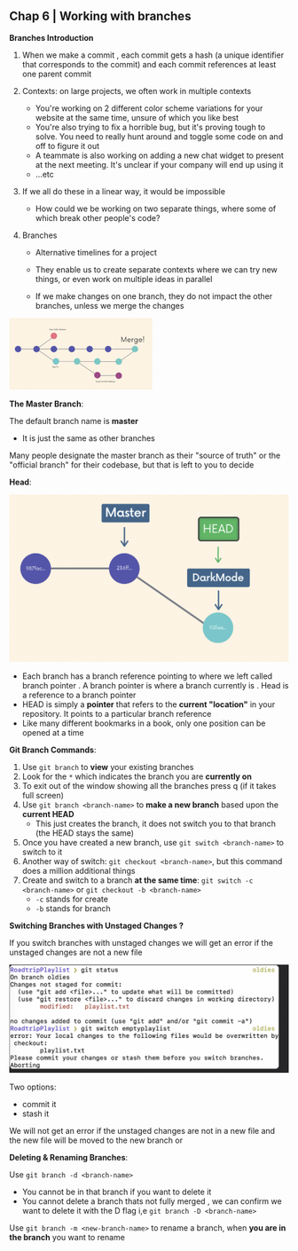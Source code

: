 ## Chap 6 | Working with branches 

**Branches Introduction**

1. When we make a commit , each commit gets a hash (a unique identifier that corresponds to the commit) and each commit references at least one parent commit
2. Contexts: on large projects, we often work in multiple contexts
   - You're working on 2 different color scheme variations for your website at the same time, unsure of which you like best
   - You're also trying to fix a horrible bug, but it's proving tough to solve. You need to really hunt around and toggle some code on and off to figure it out
   - A teammate is also working on adding a new chat widget to present at the next meeting. It's unclear if your company will end up using it
   - …etc
3. If we all do these in a linear way, it would be impossible
   - How could we be working on two separate things, where some of which break other people's code?

4. Branches

   - Alternative timelines for a project

   - They enable us to create separate contexts where we can try new things, or even work on multiple ideas in parallel

   - If we make changes on one branch, they do not impact the other branches, unless we merge the changes

<img src="../Assets/branch.png" alt="branch" style="zoom:33%;" />



**The Master Branch**:

The default branch name is **master**

- It is just the same as other branches

Many people designate the master branch as their "source of truth" or the "official branch" for their codebase, but that is left to you to decide

**Head**:

![branch](../Assets/head.png)

- Each branch has a branch reference pointing to where we left called branch pointer . A branch pointer is where a branch currently is . Head is a reference to a branch pointer 
- HEAD is simply a **pointer** that refers to the **current "location"** in your repository. It points to a particular branch reference
- Like many different bookmarks in a book, only one position can be opened at a time

**Git Branch Commands**:

1. Use `git branch` to **view** your existing branches
2. Look for the `*` which indicates the branch you are **currently on**
3. To exit out of the window showing all the branches press q (if it takes full screen)
4. Use `git branch <branch-name>` to **make a new branch** based upon the **current HEAD**
   - This just creates the branch, it does not switch you to that branch (the HEAD stays the same)
5. Once you have created a new branch, use `git switch <branch-name>` to switch to it
6. Another way of switch: `git checkout <branch-name>`, but this command does a million additional things
7. Create and switch to a branch **at the same time**: `git switch -c <branch-name>` or `git checkout -b <branch-name>`
   - `-c` stands for create
   - `-b` stands for branch

**Switching Branches with Unstaged Changes ?**

If you switch branches with unstaged changes we will get an error if the unstaged changes are not a new file 

![uncommitted-changes](../Assets/uncommitted-changes.png)

Two options:

- commit it 
- stash it 

We will not get an error if the unstaged changes are not in a new file and the new file will be moved to the new branch or 

**Deleting & Renaming Branches**:

Use `git branch -d <branch-name>`

- You cannot be in that branch if you want to delete it
- You cannot delete a branch thats not fully merged , we can confirm we want to delete it with the D flag i,e `git branch -D <branch-name>`

Use `git branch -m <new-branch-name>` to rename a branch, when **you are in the branch** you want to rename